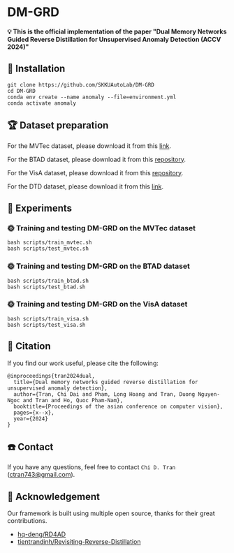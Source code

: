 # DM-GRD

**💡 This is the official implementation of the paper "Dual Memory Networks Guided Reverse Distillation for Unsupervised Anomaly Detection (ACCV 2024)"**  

## 🔧 Installation
```
git clone https://github.com/SKKUAutoLab/DM-GRD
cd DM-GRD
conda env create --name anomaly --file=environment.yml
conda activate anomaly
```

## 🏆 Dataset preparation
For the MVTec dataset, please download it from this [link](https://www.mvtec.com/company/research/datasets/mvtec-ad).

For the BTAD dataset, please download it from this [repository](https://github.com/pankajmishra000/VT-ADL).

For the VisA dataset, please download it from this [repository](https://github.com/amazon-science/spot-diff).

For the DTD dataset, please download it from this [link](https://www.robots.ox.ac.uk/~vgg/data/dtd/).

## 🚀 Experiments
### 🌞 Training and testing DM-GRD on the MVTec dataset
```shell
bash scripts/train_mvtec.sh
bash scripts/test_mvtec.sh
```

### 🌞 Training and testing DM-GRD on the BTAD dataset
```shell
bash scripts/train_btad.sh
bash scripts/test_btad.sh
```

### 🌞 Training and testing DM-GRD on the VisA dataset
```shell
bash scripts/train_visa.sh
bash scripts/test_visa.sh
```

## 🔗 Citation
If you find our work useful, please cite the following:
```
@inproceedings{tran2024dual,
  title={Dual memory networks guided reverse distillation for unsupervised anomaly detection},
  author={Tran, Chi Dai and Pham, Long Hoang and Tran, Duong Nguyen-Ngoc and Tran and Ho, Quoc Pham-Nam},
  booktitle={Proceedings of the asian conference on computer vision},
  pages={x--x},
  year={2024}
}
```

## ☎️ Contact
If you have any questions, feel free to contact `Chi D. Tran` ([ctran743@gmail.com](ctran743@gmail.com)).

## 🙏 Acknowledgement
Our framework is built using multiple open source, thanks for their great contributions.
<!--ts-->
* [hq-deng/RD4AD](https://github.com/hq-deng/RD4AD)
* [tientrandinh/Revisiting-Reverse-Distillation](https://github.com/tientrandinh/Revisiting-Reverse-Distillation)
<!--te-->
